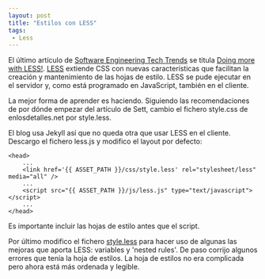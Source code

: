 ```yaml
---
layout: post
title: "Estilos con LESS"
tags:
 - Less
---
```


El último artículo de [Software Engineering Tech Trends](http://www.ociweb.com/sett/) se titula [Doing more with LESS!](http://sett.ociweb.com/sett/settMar2013.html). [LESS](http://lesscss.org/) extiende CSS con nuevas características que facilitan la creación y mantenimiento de las hojas de estilo. LESS se pude ejecutar en el servidor y, como está programado en JavaScript, también en el cliente.

La mejor forma de aprender es haciendo. Siguiendo las recomendaciones de por dónde empezar del artículo de Sett, cambio el fichero style.css de enlosdetalles.net por style.less.

El blog usa Jekyll así que no queda otra que usar LESS en el cliente. Descargo el fichero less.js y modifico el layout por defecto:
 
	<head>
		...
		<link href='{{ ASSET_PATH }}/css/style.less' rel="stylesheet/less" media="all" />
		...
		<script src="{{ ASSET_PATH }}/js/less.js" type="text/javascript"></script>
		...
	</head>

Es importante incluir las hojas de estilo antes que el script.

Por último modifico el fichero [style.less](https://github.com/msosvi/msosvi.github.com/blob/master/assets/themes/enlosdetalles/css/style.less) para hacer uso de algunas las mejoras que aporta LESS: variables y 'nested rules'. De paso corrijo algunos errores que tenía la hoja de estilos. La hoja de estilos no era complicada pero ahora está más ordenada y legible.


